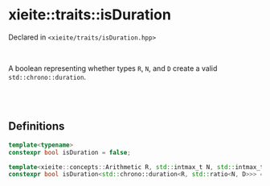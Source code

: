 # xieite::traits::isDuration
Declared in `<xieite/traits/isDuration.hpp>`

<br/>

A boolean representing whether types `R`, `N`, and `D` create a valid `std::chrono::duration`.

<br/><br/>

## Definitions
```cpp
template<typename>
constexpr bool isDuration = false;
```
```cpp
template<xieite::concepts::Arithmetic R, std::intmax_t N, std::intmax_t D>
constexpr bool isDuration<std::chrono::duration<R, std::ratio<N, D>>> = true;
```
